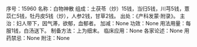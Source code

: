 序号：15960
名称：白物神散
组成：土茯苓（炒）15钱，当归5钱，川芎5钱，薏苡仁5钱，牡丹皮5钱（炒），人参2钱，甘草2钱。
出处：《产科发蒙·附录》。
主治：妇人带下，因气滞，欲郁，血郁者。
加减：None
功效：None
用法用量：每服1钱，白汤送下。
制备方法：上为细末。
临床应用：None
各家论述：None
用药禁忌：None
附注：None
